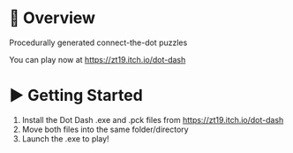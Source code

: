 # 👀 Overview

Procedurally generated connect-the-dot puzzles

You can play now at https://zt19.itch.io/dot-dash 

# ▶ Getting Started
1) Install the Dot Dash .exe and .pck files from https://zt19.itch.io/dot-dash
2) Move both files into the same folder/directory
3) Launch the .exe to play!


